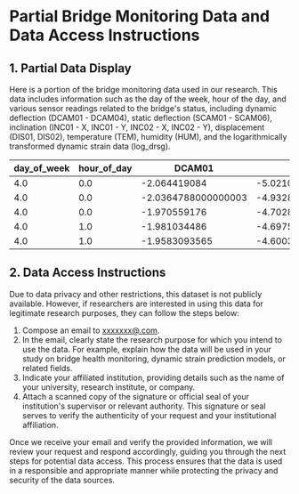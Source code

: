 # Partial Bridge Monitoring Data and Data Access Instructions
## 1. Partial Data Display
Here is a portion of the bridge monitoring data used in our research. This data includes information such as the day of the week, hour of the day, and various sensor readings related to the bridge's status, including dynamic deflection (DCAM01 - DCAM04), static deflection (SCAM01 - SCAM06), inclination (INC01 - X, INC01 - Y, INC02 - X, INC02 - Y), displacement (DIS01, DIS02), temperature (TEM), humidity (HUM), and the logarithmically transformed dynamic strain data (log_drsg).

| day_of_week | hour_of_day | DCAM01 | DCAM02 | DCAM03 | DCAM04 | SCAM01 | SCAM02 | INC01 - X | INC01 - Y | DIS01 | TEM | HUM | SCAM03 | SCAM04 | SCAM05 | SCAM06 | INC02 - X | INC02 - Y | DIS02 | log_drsg |
|---|---|---|---|---|---|---|---|---|---|---|---|---|---|---|---|---|---|---|---|---|
| 4.0 | 0.0 | -2.064419084 | -5.021032294 | -6.725395482 | -10.09811308 | 5.887983942 | 4.436654043 | 0.005762494 | 0.07683749 | 2.56749301 | 15.67687492 | 80.071875 | 3.772826028 | 3.066534042 | 2.340119982 | 1.647994006 | -0.070687473 | 0.110075001 | 17.98374805 | 5.98285646515059 |
| 4.0 | 0.0 | -2.0364788000000003 | -4.9328874465000006 | -6.622588889499999 | -9.9043018125 | 5.887947965 | 4.4365880015000005 | 0.0054187474999999995 | 0.077462507 | 2.6331276775 | 15.64749994 | 80.39562454 | 3.772766018 | 3.0664379835 | 2.3400749679999997 | 1.647997004 | -0.070818776 | 0.109931255 | 17.993749620000003 | 5.9825050081646145 |
| 4.0 | 0.0 | -1.970559176 | -4.7028460435 | -6.3178347200000005 | -9.3046967565 | 5.887887907 | 4.436501073500001 | 0.0054562510000000005 | 0.07707500549999999 | 2.632503033 | 15.615937375 | 80.99843788 | 3.7726549745 | 3.0663419605 | 2.340044975 | 1.6479550125000002 | -0.0706437055 | 0.109 | 18.004373645 | 5.981934877704378 |
| 4.0 | 1.0 | -1.981034486 | -4.697559225 | -6.382679511999999 | -9.155799761 | 5.88784585 | 4.436459017000001 | 0.0059875069999999996 | 0.0766187615 | 2.632503033 | 15.64249997 | 81.217813115 | 3.7726339935 | 3.0662999865 | 2.3400119664999997 | 1.647921997 | -0.0706312005 | 0.1095250005 | 17.990155885 | 5.982173829237331 |
| 4.0 | 1.0 | -1.9583093565 | -4.600383234000001 | -6.3209334475 | -8.908868867999999 | 5.8877949955 | 4.4363929275 | 0.0052812395 | 0.076725 | 2.3399670004999997 | 15.621562435000001 | 81.440624615 | 3.772549963 | 3.0662490245000003 | 2.3399670004999997 | 1.6478829739999998 | -0.070624948 | 0.10930624050000001 | 17.99968853 | 5.98289344190569 |

## 2. Data Access Instructions
Due to data privacy and other restrictions, this dataset is not publicly available. However, if researchers are interested in using this data for legitimate research purposes, they can follow the steps below:
1. Compose an email to [xxxxxxx@.com](mailto:xxxxxxx@.com).
2. In the email, clearly state the research purpose for which you intend to use the data. For example, explain how the data will be used in your study on bridge health monitoring, dynamic strain prediction models, or related fields.
3. Indicate your affiliated institution, providing details such as the name of your university, research institute, or company.
4. Attach a scanned copy of the signature or official seal of your institution's supervisor or relevant authority. This signature or seal serves to verify the authenticity of your request and your institutional affiliation.

Once we receive your email and verify the provided information, we will review your request and respond accordingly, guiding you through the next steps for potential data access. This process ensures that the data is used in a responsible and appropriate manner while protecting the privacy and security of the data sources. 
